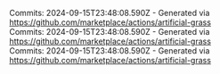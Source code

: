Commits: 2024-09-15T23:48:08.590Z - Generated via https://github.com/marketplace/actions/artificial-grass
<br>
Commits: 2024-09-15T23:48:08.590Z - Generated via https://github.com/marketplace/actions/artificial-grass
<br>
Commits: 2024-09-15T23:48:08.590Z - Generated via https://github.com/marketplace/actions/artificial-grass
<br>
